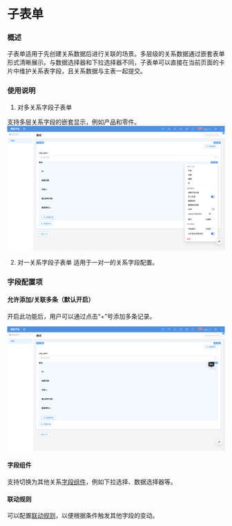 # 子表单

### 概述

子表单适用于先创建关系数据后进行关联的场景。多层级的关系数据通过嵌套表单形式清晰展示。与数据选择器和下拉选择器不同，子表单可以直接在当前页面的卡片中维护关系表字段，且关系数据与主表一起提交。

### 使用说明

1. 对多关系字段子表单
<!-- TODO: 插入图片 -->
支持多层关系字段的嵌套显示，例如产品和零件。
![](../../../../../../public/nester2.png)

2. 对一关系字段子表单
适用于一对一的关系字段配置。
<!-- TODO: 插入图片 -->

### 字段配置项
#### 允许添加/关联多条（默认开启）
开启此功能后，用户可以通过点击“+”号添加多条记录。

![](../../../../../../public/nester3.png)


#### 字段组件
支持切换为其他关系[字段组件](../field-settings/field-component.md)，例如下拉选择、数据选择器等。

#### 联动规则
<!-- TODO: 插入视频 -->

可以配置[联动规则](../../block/block-settings/linkage-rule.md)，以便根据条件触发其他字段的变动。
